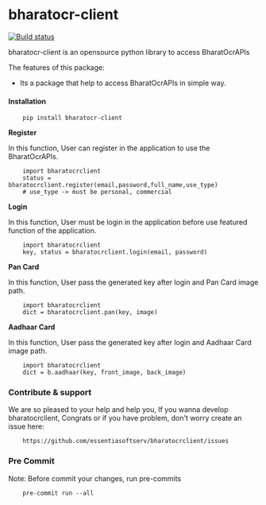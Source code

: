 # bharatocr-client
[![Build status](https://github.com/essentiasoftserv/bharatocrclient/actions/workflows/main.yml/badge.svg)](https://github.com/essentiasoftserv/bharatocrclient/actions/workflows/main.yml)

bharatocr-client is an opensource python library to access BharatOcrAPIs

The features of this package:
- Its a package that help to access BharatOcrAPIs in simple way.  


#### Installation


```
    pip install bharatocr-client
```


**Register**

In this function, User can register in the application to use the BharatOcrAPIs.

```
    import bharatocrclient 
    status = bharatocrclient.register(email,password,full_name,use_type)
    # use_type -> must be personal, commercial
```


**Login**

In this function, User must be login in the application before use featured function of the application.

```
    import bharatocrclient 
    key, status = bharatocrclient.login(email, password)
```

**Pan Card**

In this function, User pass the generated key after login and Pan Card image path.

```
    import bharatocrclient 
    dict = bharatocrclient.pan(key, image)
```
**Aadhaar Card**

In this function, User pass the generated key after login and Aadhaar Card image path.

```
    import bharatocrclient 
    dict = b.aadhaar(key, front_image, back_image)
```

### Contribute & support
We are so pleased to your help and help you, If you wanna develop bharatocrclient, Congrats or if you have problem, don't worry create an issue here:

```
    https://github.com/essentiasoftserv/bharatocrclient/issues
```

### Pre Commit
Note: Before commit your changes, run pre-commits 

```
    pre-commit run --all
```
